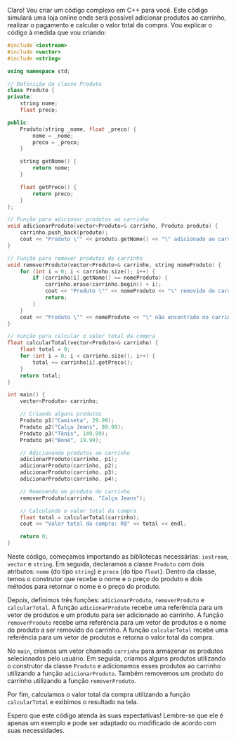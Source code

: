 Claro! Vou criar um código complexo em C++ para você. Este código simulará uma loja online onde será possível adicionar produtos ao carrinho, realizar o pagamento e calcular o valor total da compra. Vou explicar o código à medida que vou criando:

```cpp
#include <iostream>
#include <vector>
#include <string>

using namespace std;

// Definição da classe Produto
class Produto {
private:
    string nome;
    float preco;

public:
    Produto(string _nome, float _preco) {
        nome = _nome;
        preco = _preco;
    }

    string getNome() {
        return nome;
    }

    float getPreco() {
        return preco;
    }
};

// Função para adicionar produtos ao carrinho
void adicionarProduto(vector<Produto>& carrinho, Produto produto) {
    carrinho.push_back(produto);
    cout << "Produto \"" << produto.getNome() << "\" adicionado ao carrinho." << endl;
}

// Função para remover produtos do carrinho
void removerProduto(vector<Produto>& carrinho, string nomeProduto) {
    for (int i = 0; i < carrinho.size(); i++) {
        if (carrinho[i].getNome() == nomeProduto) {
            carrinho.erase(carrinho.begin() + i);
            cout << "Produto \"" << nomeProduto << "\" removido do carrinho." << endl;
            return;
        }
    }
    cout << "Produto \"" << nomeProduto << "\" não encontrado no carrinho." << endl;
}

// Função para calcular o valor total da compra
float calcularTotal(vector<Produto>& carrinho) {
    float total = 0;
    for (int i = 0; i < carrinho.size(); i++) {
        total += carrinho[i].getPreco();
    }
    return total;
}

int main() {
    vector<Produto> carrinho;

    // Criando alguns produtos
    Produto p1("Camiseta", 29.99);
    Produto p2("Calça Jeans", 89.99);
    Produto p3("Tênis", 149.99);
    Produto p4("Boné", 19.99);

    // Adicionando produtos ao carrinho
    adicionarProduto(carrinho, p1);
    adicionarProduto(carrinho, p2);
    adicionarProduto(carrinho, p3);
    adicionarProduto(carrinho, p4);

    // Removendo um produto do carrinho
    removerProduto(carrinho, "Calça Jeans");

    // Calculando o valor total da compra
    float total = calcularTotal(carrinho);
    cout << "Valor total da compra: R$" << total << endl;

    return 0;
}
```

Neste código, começamos importando as bibliotecas necessárias: `iostream`, `vector` e `string`. Em seguida, declaramos a classe `Produto` com dois atributos: `nome` (do tipo `string`) e `preco` (do tipo `float`). Dentro da classe, temos o construtor que recebe o nome e o preço do produto e dois métodos para retornar o nome e o preço do produto.

Depois, definimos três funções: `adicionarProduto`, `removerProduto` e `calcularTotal`. A função `adicionarProduto` recebe uma referência para um vetor de produtos e um produto para ser adicionado ao carrinho. A função `removerProduto` recebe uma referência para um vetor de produtos e o nome do produto a ser removido do carrinho. A função `calcularTotal` recebe uma referência para um vetor de produtos e retorna o valor total da compra.

No `main`, criamos um vetor chamado `carrinho` para armazenar os produtos selecionados pelo usuário. Em seguida, criamos alguns produtos utilizando o construtor da classe `Produto` e adicionamos esses produtos ao carrinho utilizando a função `adicionarProduto`. Também removemos um produto do carrinho utilizando a função `removerProduto`.

Por fim, calculamos o valor total da compra utilizando a função `calcularTotal` e exibimos o resultado na tela.

Espero que este código atenda às suas expectativas! Lembre-se que ele é apenas um exemplo e pode ser adaptado ou modificado de acordo com suas necessidades.